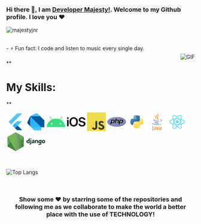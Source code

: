 ### Hi there 👋, I am [Developer Majesty!](https://developer-majesty.herokuapp.com). Welcome to my Github profile. I love you  ❤️ 

<!--
**majestyjnr/majestyjnr** is a ✨ _special_ ✨ repository because its `README.md` (this file) appears on your GitHub profile.

Here are some ideas to get you started::

-->

<p align="left"> <img src="https://komarev.com/ghpvc/?username=majestyjnr&label=Views&color=blue&style=plastic" alt="majestyjnr" /> </p>

<br/>
<!--- 😄 Pronouns: ... --->
- ⚡ Fun fact: I code and listen to music every single day.
<br/>
<img align="right" alt="GIF" src="https://media.giphy.com/media/iIqmM5tTjmpOB9mpbn/giphy.gif"/>

<br/>
**<h1>My Skills:</h1>**  

<code><img height="50" src="https://raw.githubusercontent.com/github/explore/80688e429a7d4ef2fca1e82350fe8e3517d3494d/topics/flutter/flutter.png"></code>
<code><img height="50" src="https://raw.githubusercontent.com/github/explore/80688e429a7d4ef2fca1e82350fe8e3517d3494d/topics/dart/dart.png"></code>
<code><img height="50" src="https://raw.githubusercontent.com/github/explore/80688e429a7d4ef2fca1e82350fe8e3517d3494d/topics/android/android.png"></code>
<code><img height="50" src="https://raw.githubusercontent.com/github/explore/80688e429a7d4ef2fca1e82350fe8e3517d3494d/topics/ios/ios.png"></code>
<code><img height="50" src="https://raw.githubusercontent.com/github/explore/80688e429a7d4ef2fca1e82350fe8e3517d3494d/topics/javascript/javascript.png"></code>
<code><img height="50" src="https://raw.githubusercontent.com/github/explore/80688e429a7d4ef2fca1e82350fe8e3517d3494d/topics/php/php.png"></code>
<code><img height="50" src="https://raw.githubusercontent.com/github/explore/80688e429a7d4ef2fca1e82350fe8e3517d3494d/topics/python/python.png"></code>
<code><img height="50" src="https://raw.githubusercontent.com/github/explore/80688e429a7d4ef2fca1e82350fe8e3517d3494d/topics/java/java.png"></code>
<code><img height="50" src="https://raw.githubusercontent.com/github/explore/80688e429a7d4ef2fca1e82350fe8e3517d3494d/topics/react/react.png"></code>
<code><img height="50" src="https://raw.githubusercontent.com/github/explore/80688e429a7d4ef2fca1e82350fe8e3517d3494d/topics/nodejs/nodejs.png"></code>
<code><img height="50" src="https://raw.githubusercontent.com/github/explore/80688e429a7d4ef2fca1e82350fe8e3517d3494d/topics/django/django.png"></code>

<br/>

![Top Langs](https://github-readme-stats.vercel.app/api/top-langs/?username=majestyjnr)


<br/>

<div align="center">

### Show some  ❤️  by starring some of the repositories and following me as we collaborate to make the world a better place with the use of TECHNOLOGY!

</div>

